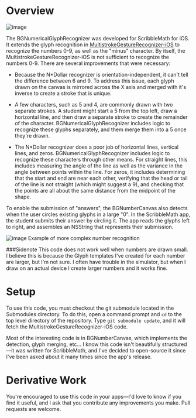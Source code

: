 # Overview

![image](https://raw.github.com/bengotow/BGNumericalGlyphRecognizer/master/Screenshot/screenshot1.png)

The BGNumericalGlyphRecognizer was developed for ScribbleMath for iOS. It extends the glyph recognition in [MultistrokeGestureRecognizer-iOS](https://github.com/bengotow/MultistrokeGestureRecognizer-iOS) to recognize the numbers 0-9, as well as the "minus" character. By itself, the MultistrokeGestureRecognizer-iOS is not sufficient to recognize the numbers 0-9. There are several improvements that were necessary:

- Because the N*Dollar recognizer is orientation-independent, it can't tell the difference between 6 and 9. To address this issue, each glyph drawn on the canvas is mirrored across the X axis and merged with it's inverse to create a stroke that is unique.

- A few characters, such as 5 and 4, are commonly drawn with two separate strokes. A student might start a 5 from the top left, draw a horizontal line, and then draw a separate stroke to create the remainder of the character. BGNumericalGlyphRecognizer includes logic to recognize these glyphs separately, and them merge them into a 5 once they're drawn.

- The N*Dollar recognizer does a poor job of horizontal lines, vertical lines, and zeros. BGNumericalGlyphRecognizer includes logic to recognize these characters through other means. For straight lines, this includes measuring the angle of the line as well as the variance in the angle between points within the line. For zeros, it includes determining that the start and end are near each other, verifying that the head or tail of the line is not straight (which might suggest a 9), and checking that the points are all about the same distance from the midpoint of the shape.


To enable the submission of "answers", the BGNumberCanvas also detects when the user circles existing glyphs in a large "0". In the ScribbleMath app, the student submits their answer by circling it. The app reads the glyphs left to right, and assembles an NSString that represents their submission.

![image](https://raw.github.com/bengotow/BGNumericalGlyphRecognizer/master/Screenshot/screenshot2.png)
Example of more complex number recognition

###Sidenote
This code does not work well when numbers are drawn small. I believe this is because the Glyph templates I've created for each number are larger, but I'm not sure. I often have trouble in the simulator, but when I draw on an actual device I create larger numbers and it works fine.



# Setup

To use this code, you must checkout the git submodule located in the Submodules directory. To do this, open a command prompt and `cd` to the top level directory of the repository. Type `git submodule update`, and it will fetch the MultistrokeGestureRecognizer-iOS code.

Most of the interesting code is in BGNumberCanvas, which implements the detection, glyph merging, etc… I know this code isn't beautifully structured—it was written for ScribbleMath, and I've decided to open-source it since I've been asked about it many times since the app's release. 


# Derivative Work

You're encouraged to use this code in your apps—I'd love to know if you find it useful, and I ask that you contribute any improvements you make. Pull requests are welcome.
